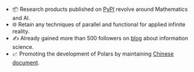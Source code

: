 - 📦 Research products published on [PyPI] revolve around Mathematics and AI.
- 🌐 Retain any techniques of parallel and functional for applied infinite reality.
- ✍ Already gained more than 500 followers on [blog] about information science.
- 📈 Promoting the development of Polars by maintaining [Chinese document].

[PyPI]: https://pypi.org/user/DeeGLMath/
[blog]: https://blog.csdn.net/linjing_zyq
[Chinese document]: https://pola-rs.github.io/polars-book-cn/user-guide/index.htmltubiao